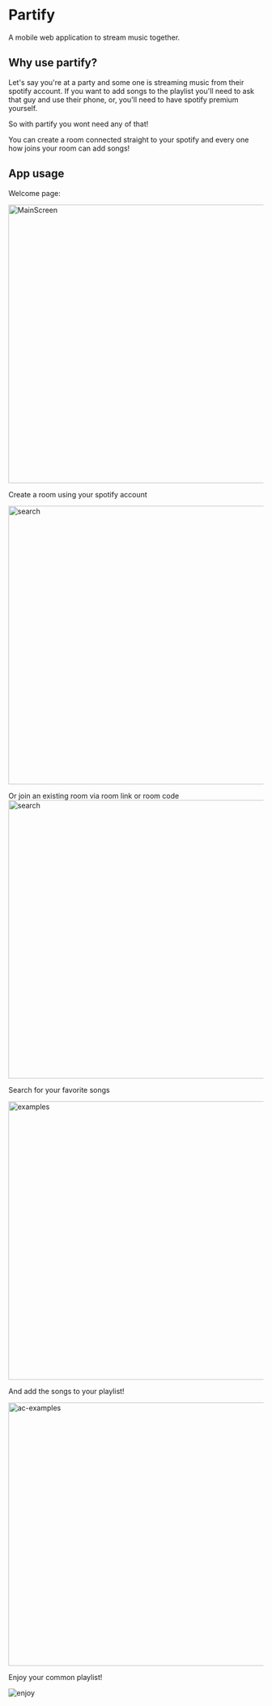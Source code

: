 # Partify

A mobile web application to stream music together.

## Why use partify?

Let's say you're at a party and some one is streaming music from their spotify account.
If you want to add songs to the playlist you'll need to ask that guy and use their phone, or, you'll need to have
spotify premium yourself.

So with partify you wont need any of that!

You can create a room connected straight to your spotify and every one how joins your room can add songs!

## App usage

Welcome page:

<img src="https://raw.githubusercontent.com/GabiCtrlZ/partify/master/readme-pics/welcome.jpeg" alt="MainScreen" height="550"  />


Create a room using your spotify account

<img src="https://raw.githubusercontent.com/GabiCtrlZ/partify/master/readme-pics/create.jpeg" alt="search" height="550" />

Or join an existing room via room link or room code
<img src="https://raw.githubusercontent.com/GabiCtrlZ/partify/master/readme-pics/join.jpeg" alt="search" height="550" />


Search for your favorite songs

<img src="https://raw.githubusercontent.com/GabiCtrlZ/partify/master/readme-pics/search.jpeg" alt="examples"
	height="550" />

And add the songs to your playlist!

<img src="https://raw.githubusercontent.com/GabiCtrlZ/partify/master/readme-pics/add-song.jpeg" alt="ac-examples"
	width="750" height="520" />

Enjoy your common playlist!

<img src="https://raw.githubusercontent.com/GabiCtrlZ/partify/master/readme-pics/playlist.jpeg" alt="enjoy"/>
